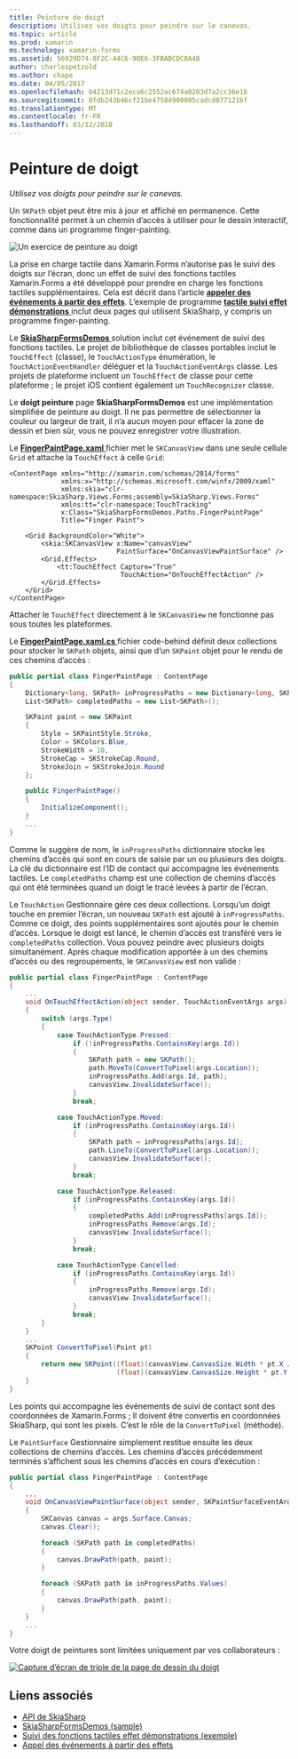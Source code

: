 ```yaml
---
title: Peinture de doigt
description: Utilisez vos doigts pour peindre sur le canevas.
ms.topic: article
ms.prod: xamarin
ms.technology: xamarin-forms
ms.assetid: 56929D74-8F2C-44C6-90E6-3FBABCDC0A4B
author: charlespetzold
ms.author: chape
ms.date: 04/05/2017
ms.openlocfilehash: b4213d71c2eca6c2552ac674a0203d7a2cc36e1b
ms.sourcegitcommit: 0fdb243b46cf21be47584900805cadcd077121bf
ms.translationtype: MT
ms.contentlocale: fr-FR
ms.lasthandoff: 03/12/2018
---
```

# <a name="finger-painting"></a>Peinture de doigt

_Utilisez vos doigts pour peindre sur le canevas._

Un `SKPath` objet peut être mis à jour et affiché en permanence. Cette fonctionnalité permet à un chemin d’accès à utiliser pour le dessin interactif, comme dans un programme finger-painting.

![](finger-paint-images/fingerpaintsample.png "Un exercice de peinture au doigt")

La prise en charge tactile dans Xamarin.Forms n’autorise pas le suivi des doigts sur l’écran, donc un effet de suivi des fonctions tactiles Xamarin.Forms a été développé pour prendre en charge les fonctions tactiles supplémentaires. Cela est décrit dans l’article [ **appeler des événements à partir des effets**](~/xamarin-forms/app-fundamentals/effects/touch-tracking.md). L’exemple de programme [ **tactile suivi effet démonstrations** ](https://developer.xamarin.com/samples/xamarin-forms/Effects/TouchTrackingEffectDemos/) inclut deux pages qui utilisent SkiaSharp, y compris un programme finger-painting.

Le [ **SkiaSharpFormsDemos** ](https://developer.xamarin.com/samples/xamarin-forms/SkiaSharpForms/SkiaSharpFormsDemos/) solution inclut cet événement de suivi des fonctions tactiles. Le projet de bibliothèque de classes portables inclut le `TouchEffect` (classe), le `TouchActionType` énumération, le `TouchActionEventHandler` déléguer et la `TouchActionEventArgs` classe. Les projets de plateforme incluent un `TouchEffect` de classe pour cette plateforme ; le projet iOS contient également un `TouchRecognizer` classe.

Le **doigt peinture** page **SkiaSharpFormsDemos** est une implémentation simplifiée de peinture au doigt. Il ne pas permettre de sélectionner la couleur ou largeur de trait, il n’a aucun moyen pour effacer la zone de dessin et bien sûr, vous ne pouvez enregistrer votre illustration.

Le [ **FingerPaintPage.xaml** ](https://github.com/xamarin/xamarin-forms-samples/blob/master/SkiaSharpForms/SkiaSharpFormsDemos/SkiaSharpFormsDemos/SkiaSharpFormsDemos/LinesAndPaths/FingerPaintPage.xaml) fichier met le `SKCanvasView` dans une seule cellule `Grid` et attache la `TouchEffect` à celle `Grid`:

```xaml
<ContentPage xmlns="http://xamarin.com/schemas/2014/forms"
             xmlns:x="http://schemas.microsoft.com/winfx/2009/xaml"
             xmlns:skia="clr-namespace:SkiaSharp.Views.Forms;assembly=SkiaSharp.Views.Forms"
             xmlns:tt="clr-namespace:TouchTracking"
             x:Class="SkiaSharpFormsDemos.Paths.FingerPaintPage"
             Title="Finger Paint">

    <Grid BackgroundColor="White">
        <skia:SKCanvasView x:Name="canvasView"
                           PaintSurface="OnCanvasViewPaintSurface" />
        <Grid.Effects>
            <tt:TouchEffect Capture="True"
                            TouchAction="OnTouchEffectAction" />
        </Grid.Effects>
    </Grid>
</ContentPage>
```

Attacher le `TouchEffect` directement à le `SKCanvasView` ne fonctionne pas sous toutes les plateformes.

Le [ **FingerPaintPage.xaml.cs** ](https://github.com/xamarin/xamarin-forms-samples/blob/master/SkiaSharpForms/SkiaSharpFormsDemos/SkiaSharpFormsDemos/SkiaSharpFormsDemos/LinesAndPaths/FingerPaintPage.xaml.cs) fichier code-behind définit deux collections pour stocker le `SKPath` objets, ainsi que d’un `SKPaint` objet pour le rendu de ces chemins d’accès :

```csharp
public partial class FingerPaintPage : ContentPage
{
    Dictionary<long, SKPath> inProgressPaths = new Dictionary<long, SKPath>();
    List<SKPath> completedPaths = new List<SKPath>();

    SKPaint paint = new SKPaint
    {
        Style = SKPaintStyle.Stroke,
        Color = SKColors.Blue,
        StrokeWidth = 10,
        StrokeCap = SKStrokeCap.Round,
        StrokeJoin = SKStrokeJoin.Round
    };

    public FingerPaintPage()
    {
        InitializeComponent();
    }
    ...
}
```

Comme le suggère de nom, le `inProgressPaths` dictionnaire stocke les chemins d’accès qui sont en cours de saisie par un ou plusieurs des doigts. La clé du dictionnaire est l’ID de contact qui accompagne les événements tactiles. Le `completedPaths` champ est une collection de chemins d’accès qui ont été terminées quand un doigt le tracé levées à partir de l’écran.

Le `TouchAction` Gestionnaire gère ces deux collections. Lorsqu’un doigt touche en premier l’écran, un nouveau `SKPath` est ajouté à `inProgressPaths`. Comme ce doigt, des points supplémentaires sont ajoutés pour le chemin d’accès. Lorsque le doigt est lancé, le chemin d’accès est transféré vers le `completedPaths` collection. Vous pouvez peindre avec plusieurs doigts simultanément. Après chaque modification apportée à un des chemins d’accès ou des regroupements, le `SKCanvasView` est non valide :

```csharp
public partial class FingerPaintPage : ContentPage
{
    ...
    void OnTouchEffectAction(object sender, TouchActionEventArgs args)
    {
        switch (args.Type)
        {
            case TouchActionType.Pressed:
                if (!inProgressPaths.ContainsKey(args.Id))
                {
                    SKPath path = new SKPath();
                    path.MoveTo(ConvertToPixel(args.Location));
                    inProgressPaths.Add(args.Id, path);
                    canvasView.InvalidateSurface();
                }
                break;

            case TouchActionType.Moved:
                if (inProgressPaths.ContainsKey(args.Id))
                {
                    SKPath path = inProgressPaths[args.Id];
                    path.LineTo(ConvertToPixel(args.Location));
                    canvasView.InvalidateSurface();
                }
                break;

            case TouchActionType.Released:
                if (inProgressPaths.ContainsKey(args.Id))
                {
                    completedPaths.Add(inProgressPaths[args.Id]);
                    inProgressPaths.Remove(args.Id);
                    canvasView.InvalidateSurface();
                }
                break;

            case TouchActionType.Cancelled:
                if (inProgressPaths.ContainsKey(args.Id))
                {
                    inProgressPaths.Remove(args.Id);
                    canvasView.InvalidateSurface();
                }
                break;
        }
    }
    ...
    SKPoint ConvertToPixel(Point pt)
    {
        return new SKPoint((float)(canvasView.CanvasSize.Width * pt.X / canvasView.Width),
                           (float)(canvasView.CanvasSize.Height * pt.Y / canvasView.Height));
    }
}
```

Les points qui accompagne les événements de suivi de contact sont des coordonnées de Xamarin.Forms ; Il doivent être convertis en coordonnées SkiaSharp, qui sont les pixels. C’est le rôle de la `ConvertToPixel` (méthode).

Le `PaintSurface` Gestionnaire simplement restitue ensuite les deux collections de chemins d’accès. Les chemins d’accès précédemment terminés s’affichent sous les chemins d’accès en cours d’exécution :

```csharp
public partial class FingerPaintPage : ContentPage
{
    ,,,
    void OnCanvasViewPaintSurface(object sender, SKPaintSurfaceEventArgs args)
    {
        SKCanvas canvas = args.Surface.Canvas;
        canvas.Clear();

        foreach (SKPath path in completedPaths)
        {
            canvas.DrawPath(path, paint);
        }

        foreach (SKPath path in inProgressPaths.Values)
        {
            canvas.DrawPath(path, paint);
        }
    }
    ...
}
```

Votre doigt de peintures sont limitées uniquement par vos collaborateurs :

[![](finger-paint-images/fingerpaint-small.png "Capture d’écran de triple de la page de dessin du doigt")](finger-paint-images/fingerpaint-large.png#lightbox "Triple capture d’écran de la page de dessin du doigt")


## <a name="related-links"></a>Liens associés

- [API de SkiaSharp](https://developer.xamarin.com/api/root/SkiaSharp/)
- [SkiaSharpFormsDemos (sample)](https://developer.xamarin.com/samples/xamarin-forms/SkiaSharpForms/SkiaSharpFormsDemos/)
- [Suivi des fonctions tactiles effet démonstrations (exemple)](https://developer.xamarin.com/samples/xamarin-forms/Effects/TouchTrackingEffectDemos/)
- [Appel des événements à partir des effets](~/xamarin-forms/app-fundamentals/effects/touch-tracking.md)
